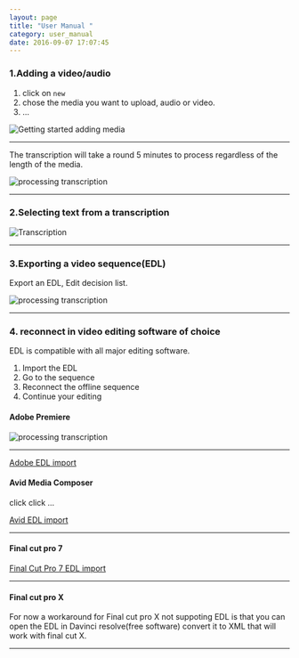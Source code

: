```yaml
---
layout: page
title: "User Manual "
category: user_manual
date: 2016-09-07 17:07:45
---
```



<!-- TOC -->

<!-- Overview Giff -->


### 1.Adding a video/audio

1. click on `new`
2. chose the media you want to upload, audio or video.
3. ...

<img src="{{ site.baseurl }}/img/gif/1_getting_started.gif" class="sixtypercent" alt="Getting started adding media">

<!-- if you using Gentle STT for offline transcription seee setup STT API for Gentle []()-->

---

The transcription will take a round 5 minutes to process regardless of the length of the media.

<img src="{{ site.baseurl }}/img/gif/2_processing_transcription.gif" class="sixtypercent" alt="processing transcription">

---

### 2.Selecting text from a transcription 

<img src="{{ site.baseurl }}/img/gif/3_transcription.gif" class="sixtypercent" alt="Transcription">

---

<!-- gif  -->

###	3.Exporting a video sequence(EDL)

Export an EDL, Edit decision list.

<img src="{{ site.baseurl }}/img/tutorial/6_export.png" class="sixtypercent" alt="processing transcription">

---


<!-- gif  -->

### 4. reconnect in video editing software of choice 


EDL is compatible with all major editing software. 

1. Import the EDL
2. Go to the sequence
3. Reconnect the offline sequence
4. Continue your editing



#### Adobe Premiere

<img src="{{ site.baseurl }}/img/gif/4_EDL_in_premiere.gif" class="sixtypercent" alt="processing transcription">

---


<!-- gif premiere -->

[Adobe EDL import]()

#### Avid Media Composer

click click ...

[Avid EDL import]()

---

#### Final cut pro 7 
<!-- gif final cut pro -->

[Final Cut Pro 7 EDL import]()

---

#### Final cut pro X
For now a workaround for Final cut pro X not suppoting EDL is that you can open the  EDL in Davinci resolve(free software) convert it to XML that will work with final cut X.

---

<!-- To be tried out -->